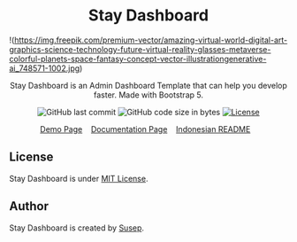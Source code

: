 <h1 align="center">Stay Dashboard</h1>
	
!(https://img.freepik.com/premium-vector/amazing-virtual-world-digital-art-graphics-science-technology-future-virtual-reality-glasses-metaverse-colorful-planets-space-fantasy-concept-vector-illustrationgenerative-ai_748571-1002.jpg)

<p align="center">Stay Dashboard is an Admin Dashboard Template that can help you develop faster. Made with Bootstrap 5.</p>
<div align="center">

![GitHub last commit](https://img.shields.io/github/last-commit/susepdev/stay-dev.svg)
![GitHub code size in bytes](https://img.shields.io/github/languages/code-size/susepdev/stay-dev)
[![License](https://img.shields.io/github/license/susepdev/stay-dev.svg)](LICENSE)

</div>

<p align="center">
	<a href="https://susepdev.github.io/stay-dev">Demo Page</a>&nbsp;&nbsp;&nbsp;
	<a href="https://susepdev.github.io/stay-dev/docs">Documentation Page</a>&nbsp;&nbsp;&nbsp;
	<a href="https://github.com/zuramai/mazer/blob/main/README_INDONESIAN.md">Indonesian README</a>&nbsp;&nbsp;&nbsp;
</p>

## License

Stay Dashboard is under [MIT License](./LICENSE).

## Author

Stay Dashboard is created by <a href="https://saugi.me">Susep</a>.
